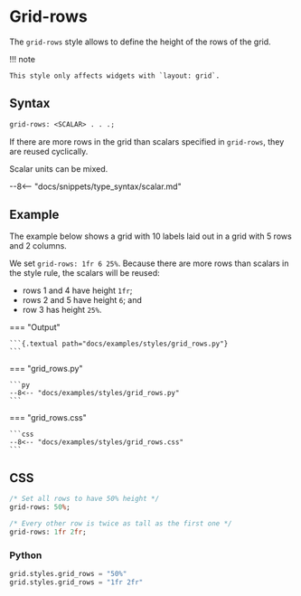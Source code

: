 # Grid-rows

The `grid-rows` style allows to define the height of the rows of the grid.

!!! note

    This style only affects widgets with `layout: grid`.

## Syntax

```sass
grid-rows: <SCALAR> . . .;
```

If there are more rows in the grid than scalars specified in `grid-rows`, they are reused cyclically.

Scalar units can be mixed.

--8<-- "docs/snippets/type_syntax/scalar.md"

## Example

The example below shows a grid with 10 labels laid out in a grid with 5 rows and 2 columns.

We set `grid-rows: 1fr 6 25%`.
Because there are more rows than scalars in the style rule, the scalars will be reused:

 - rows 1 and 4 have height `1fr`;
 - rows 2 and 5 have height `6`; and
 - row 3 has height `25%`.


=== "Output"

    ```{.textual path="docs/examples/styles/grid_rows.py"}
    ```

=== "grid_rows.py"

    ```py
    --8<-- "docs/examples/styles/grid_rows.py"
    ```

=== "grid_rows.css"

    ```css
    --8<-- "docs/examples/styles/grid_rows.css"
    ```

## CSS

```sass
/* Set all rows to have 50% height */
grid-rows: 50%;

/* Every other row is twice as tall as the first one */
grid-rows: 1fr 2fr;
```

### Python

```py
grid.styles.grid_rows = "50%"
grid.styles.grid_rows = "1fr 2fr"
```
